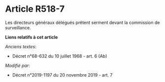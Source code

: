 # Article R518-7

Les directeurs          généraux délégués prêtent serment devant la commission de surveillance.

**Liens relatifs à cet article**

_Anciens textes_:

  - Décret n°68-632 du 10 juillet 1968 - art. 6 (Ab)

_Modifié par_:

  - Décret n°2019-1197 du 20 novembre 2019 - art. 7
